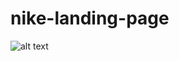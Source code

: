 ﻿# nike-landing-page

![alt text](https://github.com/HassenH1/nike-landing-page/images/nike-landing-page.png?raw=true)
